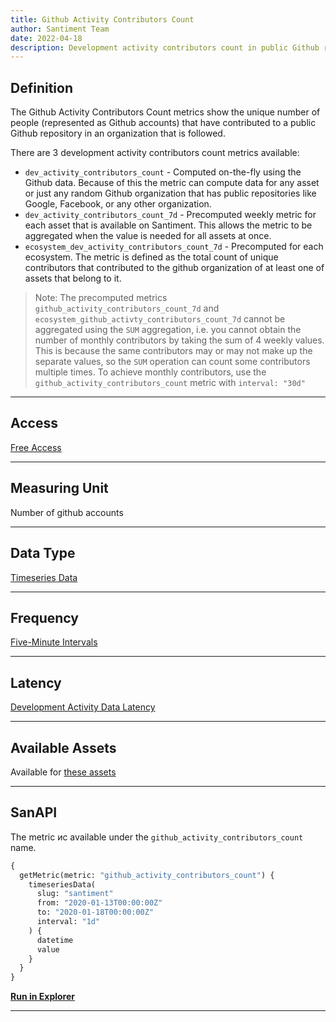 ```yaml
---
title: Github Activity Contributors Count
author: Santiment Team
date: 2022-04-18
description: Development activity contributors count in public Github repositories
---
```


## Definition

The Github Activity Contributors Count metrics show the unique number of
people (represented as Github accounts) that have contributed to a public
Github repository in an organization that is followed. 

There are 3 development activity contributors count metrics available:
- `dev_activity_contributors_count` - Computed on-the-fly using the Github
  data. Because of this the metric can compute data for any asset or just any
  random Github organization that has public repositories like Google,
  Facebook, or any other organization.
- `dev_activity_contributors_count_7d` - Precomputed weekly metric for each
  asset that is available on Santiment. This allows the metric to be aggregated
  when the value is needed for all assets at once.
- `ecosystem_dev_activity_contributors_count_7d` - Precomputed for each
  ecosystem. The metric is defined as the total count of unique contributors
  that contributed to the github organization of at least one of assets that
  belong to it.

> Note: The precomputed metrics `github_activity_contributors_count_7d` and
> `ecosystem_github_activty_contributors_count_7d` cannot be aggregated using the
> `SUM` aggregation, i.e. you cannot obtain the number of monthly contributors
> by taking the sum of 4 weekly values. This is because the same contributors
> may or may not make up the separate values, so the `SUM` operation can count
> some contributors multiple times. To achieve monthly contributors, use the
> `github_activity_contributors_count` metric with `interval: "30d"`

---

## Access

[Free Access](/metrics/details/access#free-access)

---

## Measuring Unit

Number of github accounts

---

## Data Type

[Timeseries Data](/metrics/details/data-type#timeseries-data)

---

## Frequency

[Five-Minute Intervals](/metrics/details/frequency#five-minute-frequency)

---

## Latency

[Development Activity Data Latency](/metrics/details/latency#development-activity-latency)

---

## Available Assets

Available for [these
assets](<https://api.santiment.net/graphiql?variables=&query=%7B%0A%20%20getMetric(metric%3A%20%22github_activity_contributors_count%22)%20%7B%0A%20%20%20%20metadata%20%7B%0A%20%20%20%20%20%20availableSlugs%0A%20%20%20%20%7D%0A%20%20%7D%0A%7D%0A>)


---

## SanAPI

The metric ис available under the `github_activity_contributors_count` name.

```graphql
{
  getMetric(metric: "github_activity_contributors_count") {
    timeseriesData(
      slug: "santiment"
      from: "2020-01-13T00:00:00Z"
      to: "2020-01-18T00:00:00Z"
      interval: "1d"
    ) {
      datetime
      value
    }
  }
}
```

**[Run in
Explorer](<https://api.santiment.net/graphiql?query=%7B%0A%20%20getMetric(metric%3A%20%22github_activity_contributors_count%22)%20%7B%0A%20%20%20%20timeseriesData(%0A%20%20%20%20%20%20slug%3A%20%22santiment%22%0A%20%20%20%20%20%20from%3A%20%222020-01-13T00%3A00%3A00Z%22%0A%20%20%20%20%20%20to%3A%20%222020-01-18T00%3A00%3A00Z%22%0A%20%20%20%20%20%20interval%3A%20%221d%22)%20%7B%0A%20%20%20%20%20%20%20%20datetime%0A%20%20%20%20%20%20%20%20value%0A%20%20%20%20%7D%0A%20%20%7D%0A%7D%0A&variables=>)**

---
